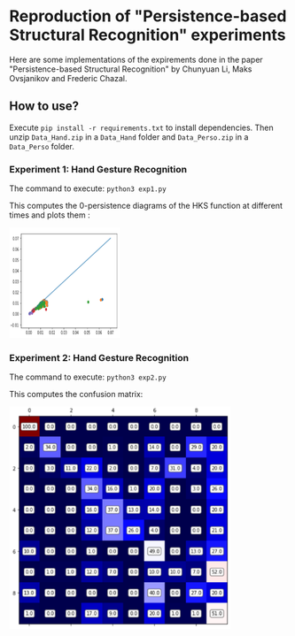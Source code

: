 # Reproduction of "Persistence-based Structural Recognition" experiments

Here are some implementations of the expirements done in the paper "Persistence-based Structural Recognition" by Chunyuan Li, Maks Ovsjanikov and Frederic Chazal.

## How to use?

Execute `pip install -r requirements.txt` to install dependencies. Then unzip `Data_Hand.zip` in a `Data_Hand` folder and `Data_Perso.zip` in a `Data_Perso` folder.

### Experiment 1: Hand Gesture Recognition

The command to execute: `python3 exp1.py`

This computes the 0-persistence diagrams of the HKS function at different times and plots them :

<img src="README-rsrc/pers_diags.png" width="200" height="200">

### Experiment 2: Hand Gesture Recognition

The command to execute: `python3 exp2.py`

This computes the confusion matrix:

<img src="README-rsrc/confusion-matrix.png">
